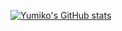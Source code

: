 [![Yumiko's GitHub stats](https://github-readme-stats.vercel.app/api?username=Yumiko777&theme=vue-dark&show_icons=true)](https://github.com/Yumiko777/github-readme-stats)
